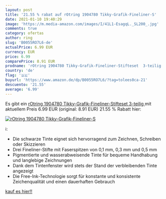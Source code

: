 ```yaml
---
layout: post
title: '21.55 % rabat auf rOtring 1904780 Tikky-Grafik-Fineliner-S'
date: 2021-01-10 19:40:29
image: 'https://m.media-amazon.com/images/I/41L1-EsagqL._SL200_.jpg'
comments: true
category: ofertas
author: ring
slug: 'B0055RO7L6-de'
actualPrice: 6.99 EUR
currency: EUR
price: 6.99
comparePrice: 8.91 EUR
prodname: 'rOtring 1904780 Tikky-Grafik-Fineliner-Stifteset  3-teilig '
country: 'de'
flag: '🇩🇪'
buyurl: 'https://www.amazon.de/dp/B0055RO7L6/?tag=tolees0ca-21'
descuento: '21.55'
average: '6.99'
---
```


Es gibt ein [rOtring 1904780 Tikky-Grafik-Fineliner-Stifteset  3-teilig ](https://www.amazon.de/dp/B0055RO7L6/?tag=tolees0ca-21) mit aktuellem Preis 6.99 EUR (original: 8.91 EUR) 21.55 % Rabatt hier:

[![rOtring 1904780 Tikky-Grafik-Fineliner-S](https://m.media-amazon.com/images/I/41L1-EsagqL._SL200_.jpg)](https://www.amazon.de/dp/B0055RO7L6/?tag=tolees0ca-21)

ℹ️:

- Die schwarze Tinte eignet sich hervorragend zum Zeichnen, Schreiben oder Skizzieren
- Drei Fineliner-Stifte mit Faserspitzen von 0,1 mm, 0,3 mm und 0,5 mm
- Pigmentierte und wasserabweisende Tinte für bequeme Handhabung und langlebige Zeichnungen
- Dank dem Tintenfenster wird stets der Stand der verbleibenden Tinte angezeigt
- Die Free-Ink-Technologie sorgt für konstante und konsistente Zeichenqualität und einen dauerhaften Gebrauch

[kauf es hier!!](https://www.amazon.de/dp/B0055RO7L6/?tag=tolees0ca-21)
